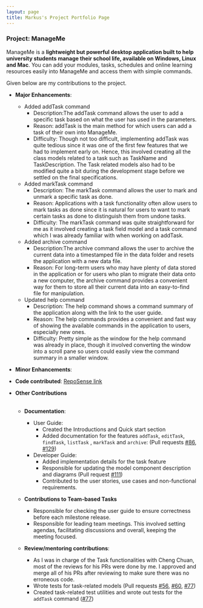 ```yaml
---
layout: page
title: Markus's Project Portfolio Page
---
```


### Project: ManageMe

ManageMe is a **lightweight but powerful desktop application built to help university students manage their school life, available on Windows, Linux and Mac**. You can add your modules, tasks, schedules and online learning resources easily into ManageMe and access them with simple commands.

Given below are my contributions to the project.

* **Major Enhancements**:
  * Added addTask command
    * Description:The addTask command allows the user to add a specific task based on what the user has used in the parameters.
    * Reason: addTask is the main method for which users can add a task of their own into ManageMe.
    * Difficulty: Though not too difficult, implementing addTask was quite tedious since it was one of the first few features that we had to implement early on. Hence, this involved creating all the class models related to a task such as TaskName and TaskDescription. The Task related models also had to be modified quite a bit during the development stage before we settled on the final specifications.
  * Added markTask command
    * Description: The markTask command allows the user to mark and unmark a specific task as done.
    * Reason: Applications with a task functionality often allow users to mark tasks as done since it is natural for users to want to mark certain tasks as done to distinguish them from undone tasks.
    * Difficulty: The markTask command was quite straightforward for me as it involved creating a task field model and a task command which I was already familiar with when working on addTask.
  * Added archive command
    * Description:The archive command allows the user to archive the current data into a timestamped file in the data folder and resets the application with a new data file.
    * Reason: For long-term users who may have plenty of data stored in the application or for users who plan to migrate their data onto a new computer, the archive command provides a convenient way for them to store all their current data into an easy-to-find file for manipulation.
  * Updated help command
    * Description: The help command shows a command summary of the application along with the link to the user guide.
    * Reason: The help commands provides a convenient and fast way of showing the available commands in the application to users, especially new ones.
    * Difficulty: Pretty simple as the window for the help command was already in place, though it involved converting the window into a scroll pane so users could easily view the command summary in a smaller window.

* **Minor Enhancements**:

* **Code contributed**: [RepoSense link](https://nus-cs2103-ay2122s1.github.io/tp-dashboard/?search=markuslim24&sort=groupTitle&sortWithin=title&since=2021-09-17&timeframe=commit&mergegroup=&groupSelect=groupByRepos&breakdown=false)

* **Other Contributions**
  <br><br>
  * **Documentation**:
    * User Guide:
      * Created the Introductions and Quick start section
      * Added documentation for the features `addTask`, `editTask`, `findTask`, `listTask` , `markTask` and
        `archive`: (Pull requests [\#86](https://github.com/AY2122S1-CS2103T-W11-3/tp/pull/86), [\#129](https://github.com/AY2122S1-CS2103T-W11-3/tp/pull/129))
    * Developer Guide:
      * Added implementation details for the task feature
      * Responsible for updating the model component description and diagrams (Pull request [\#111](https://github.com/AY2122S1-CS2103T-W11-3/tp/pull/111))
      * Contributed to the user stories, use cases and non-functional requirements.

  * **Contributions to Team-based Tasks**
    * Responsible for checking the user guide to ensure correctness before each milestone release.
    * Responsible for leading team meetings. This involved setting agendas, facilitating discussions and overall,
      keeping the meeting focused.

  * **Review/mentoring contributions**:
    * As I was in charge of the Task functionalities with Cheng Chuan, most of the reviews for his PRs were done by me.
    I approved and merge all of his PRs after reviewing to make sure there was no erroneous code.
    * Wrote tests for task-related models (Pull requests [\#56](https://github.com/AY2122S1-CS2103T-W11-3/tp/pull/56), [\#60](https://github.com/AY2122S1-CS2103T-W11-3/tp/pull/60), [\#77](https://github.com/AY2122S1-CS2103T-W11-3/tp/pull/77))
    * Created task-related test utilities and wrote out tests for the `addTask` command ([\#77](https://github.com/AY2122S1-CS2103T-W11-3/tp/pull/77))
